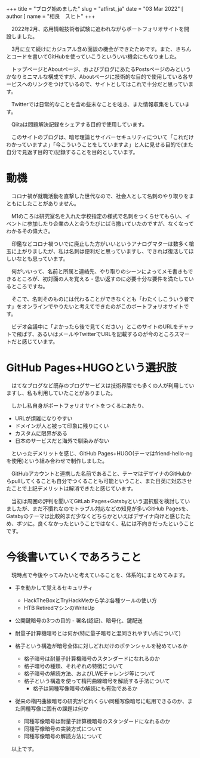 +++
title = "ブログ始めました"
slug = "atfirst_ja"
date = "03 Mar 2022"
[ author ]
name = "相良　スヒト"
+++

　2022年2月、応用情報技術者試験に追われながらポートフォリオサイトを開設しました。

　3月に立て続けにカジュアル含め面談の機会ができたためです。また、きちんとコードを書いてGitHubを使っていこうといういい機会にもなりました。

　トップページとAboutページ、およびブログにあたるPostsページのみというかなりミニマルな構成ですが、Aboutページに技術的な目的で使用している各サービスへのリンクをつけているので、サイトとしてはこれで十分だと思っています。

　Twitterでは日常的なことを含め些末なことを呟き、また情報収集をしています。

　Qiitaは問題解決記録をシェアする目的で使用しています。

　このサイトのブログは、暗号理論とサイバーセキュリティについて「これだけわかっていますよ」「今こういうことをしていますよ」と人に見せる目的で(また自分で見返す目的で)記録することを目的としています。

# 動機
　コロナ禍が就職活動を直撃した世代なので、社会人として名刺のやり取りをまともにしたことがありません。

　M1のころは研究室名を入れた学校指定の様式で名刺をつくらせてもらい、イベントに参加したり企業の人と会うたびにばら撒いていたのですが、なくなってわかるその偉大さ。

　印鑑などコロナ禍ついでに廃止した方がいいというアナログマターは数多く槍玉に上がりましたが、私は名刺は便利だと思っていますし、できれば復活してほしいなとも思っています。

　何がいいって、名前と所属と連絡先、やり取りのシーンによってメモ書きもできるところが、初対面の人を覚える・思い返すのに必要十分な要件を満たしているところですね。

　そこで、名刺そのものには代わることができなくとも「わたくしこういう者です」をオンラインでやりたいと考えてできたのがこのポートフォリオサイトです。

　ビデオ会議中に「よかったら後で見てください」とこのサイトのURLをチャットで飛ばす、あるいはメールやTwitterでURLを記載するのが今のところスマートだと感じています。

# GitHub Pages+HUGOという選択肢
　はてなブログなど既存のブログサービスは技術界隈でも多くの人が利用していますし、私も利用していたことがありました。

　しかし私自身がポートフォリオサイトをつくるにあたり、

* URLが煩雑になりやすい
* ドメインが人と被って印象に残りにくい
* カスタムに限界がある
* 日本のサービスだと海外で馴染みがない

　といったデメリットを感じ、GitHub Pages+HUGO(テーマはfriend-hello-ngを使用)という組み合わせで制作しました。

　GitHubアカウントと連携した名前であること、テーマはデザイナのGitHubからpullしてくることも自分でつくることも可能ということ、また日英に対応させたことで上記デメリットは解消できたと感じています。

　当初は周囲の評判を聞いてGitLab Pages+Gatsbyという選択肢を検討していましたが、まだ不慣れなのでトラブル対応などの知見が多いGitHub Pagesを、Gatsbyのテーマは比較的まだ少なくどちらかといえばデザイナ向けと感じたため、ボツに。良くなかったということではなく、私には不向きだったということです。

# 今後書いていくであろうこと
　現時点で今後やってみたいと考えていることを、体系的にまとめてみます。

* 手を動かして覚えるセキュリティ
  * HackTheBoxとTryHackMeから学ぶ各種ツールの使い方
  * HTB RetiredマシンのWriteUp

* 公開鍵暗号の3つの目的 - 署名(認証)、暗号化、鍵配送

* 耐量子計算機暗号とは何か(特に量子暗号と混同されやすい点について)

* 格子という構造が暗号全体に対しどれだけのポテンシャルを秘めているか
  * 格子暗号は耐量子計算機暗号のスタンダードになれるのか
  * 格子暗号の種類、それぞれの特徴について
  * 格子暗号の解読方法、およびLWEチャレンジ等について
  * 格子という構造を使って楕円曲線暗号を解読する手法について
    * 格子は同種写像暗号の解読にも有効であるか

* 従来の楕円曲線暗号の研究がどれくらい同種写像暗号に転用できるのか、また同種写像に固有の課題は何か
  * 同種写像暗号は耐量子計算機暗号のスタンダードになれるのか
  * 同種写像暗号の実装方式について
  * 同種写像暗号の解読方法について

　以上です。
